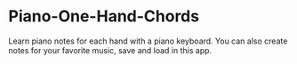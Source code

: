 # Piano-One-Hand-Chords
Learn piano notes for each hand with a piano keyboard. You can also create notes for your favorite music, save and load in this app.

